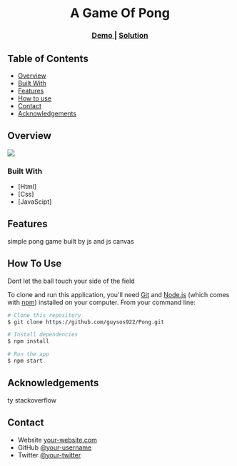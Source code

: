 <h1 align="center">A Game Of Pong</h1>


<div align="center">
  <h3>
    <a href="https://pong-24vv.onrender.com/">
      Demo
    </a>
    <span> | </span>
    <a href="https://github.com/guysos922/Pong.git">
      Solution
    </a>
  </h3>
</div>

<!-- TABLE OF CONTENTS -->

## Table of Contents

- [Overview](#overview)
- [Built With](#built-with)
- [Features](#features)
- [How to use](#how-to-use)
- [Contact](#contact)
- [Acknowledgements](#acknowledgements)

<!-- OVERVIEW -->

## Overview

![](upload_images_gif.gif)


### Built With

- [Html]
- [Css]
- [JavaScipt]

## Features

simple pong game built by js and js canvas


## How To Use

Dont let the ball touch your side of the field

To clone and run this application, you'll need [Git](https://git-scm.com) and [Node.js](https://nodejs.org/en/download/) (which comes with [npm](http://npmjs.com)) installed on your computer. From your command line:

```bash
# Clone this repository
$ git clone https://github.com/guysos922/Pong.git

# Install dependencies
$ npm install

# Run the app
$ npm start
```

## Acknowledgements

ty stackoverflow

## Contact

- Website [your-website.com]()
- GitHub [@your-username](https://github.com/guysos922)
- Twitter [@your-twitter]()
